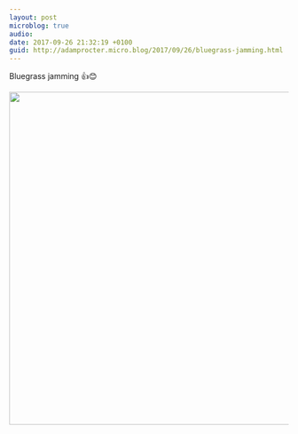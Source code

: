 ```yaml
---
layout: post
microblog: true
audio: 
date: 2017-09-26 21:32:19 +0100
guid: http://adamprocter.micro.blog/2017/09/26/bluegrass-jamming.html
---
```

Bluegrass jamming 👍😊

<img src="http://discursive.adamprocter.co.uk/uploads/2017/cc82cad96c.jpg" width="600" height="600" />
